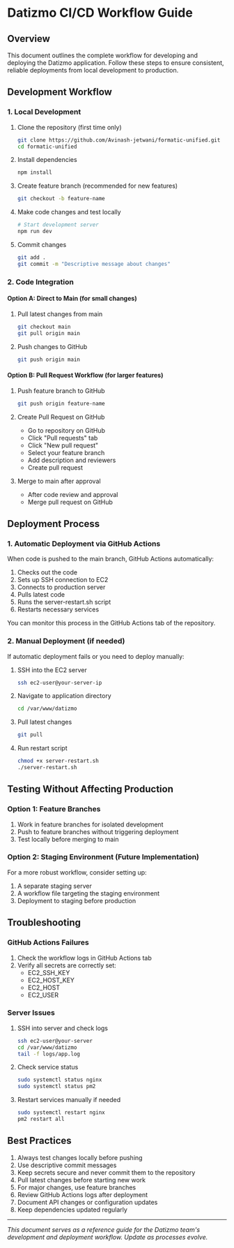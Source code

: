 # Datizmo CI/CD Workflow Guide

## Overview

This document outlines the complete workflow for developing and deploying the Datizmo application. Follow these steps to ensure consistent, reliable deployments from local development to production.

## Development Workflow

### 1. Local Development

1. Clone the repository (first time only)
   ```bash
   git clone https://github.com/Avinash-jetwani/formatic-unified.git
   cd formatic-unified
   ```

2. Install dependencies
   ```bash
   npm install
   ```

3. Create feature branch (recommended for new features)
   ```bash
   git checkout -b feature-name
   ```

4. Make code changes and test locally
   ```bash
   # Start development server
   npm run dev
   ```

5. Commit changes
   ```bash
   git add .
   git commit -m "Descriptive message about changes"
   ```

### 2. Code Integration

#### Option A: Direct to Main (for small changes)

1. Pull latest changes from main
   ```bash
   git checkout main
   git pull origin main
   ```

2. Push changes to GitHub
   ```bash
   git push origin main
   ```

#### Option B: Pull Request Workflow (for larger features)

1. Push feature branch to GitHub
   ```bash
   git push origin feature-name
   ```

2. Create Pull Request on GitHub
   - Go to repository on GitHub
   - Click "Pull requests" tab
   - Click "New pull request"
   - Select your feature branch
   - Add description and reviewers
   - Create pull request

3. Merge to main after approval
   - After code review and approval
   - Merge pull request on GitHub

## Deployment Process

### 1. Automatic Deployment via GitHub Actions

When code is pushed to the main branch, GitHub Actions automatically:

1. Checks out the code
2. Sets up SSH connection to EC2
3. Connects to production server
4. Pulls latest code
5. Runs the server-restart.sh script
6. Restarts necessary services

You can monitor this process in the GitHub Actions tab of the repository.

### 2. Manual Deployment (if needed)

If automatic deployment fails or you need to deploy manually:

1. SSH into the EC2 server
   ```bash
   ssh ec2-user@your-server-ip
   ```

2. Navigate to application directory
   ```bash
   cd /var/www/datizmo
   ```

3. Pull latest changes
   ```bash
   git pull
   ```

4. Run restart script
   ```bash
   chmod +x server-restart.sh
   ./server-restart.sh
   ```

## Testing Without Affecting Production

### Option 1: Feature Branches

1. Work in feature branches for isolated development
2. Push to feature branches without triggering deployment
3. Test locally before merging to main

### Option 2: Staging Environment (Future Implementation)

For a more robust workflow, consider setting up:
1. A separate staging server
2. A workflow file targeting the staging environment
3. Deployment to staging before production

## Troubleshooting

### GitHub Actions Failures

1. Check the workflow logs in GitHub Actions tab
2. Verify all secrets are correctly set:
   - EC2_SSH_KEY
   - EC2_HOST_KEY
   - EC2_HOST
   - EC2_USER

### Server Issues

1. SSH into server and check logs
   ```bash
   ssh ec2-user@your-server
   cd /var/www/datizmo
   tail -f logs/app.log
   ```

2. Check service status
   ```bash
   sudo systemctl status nginx
   sudo systemctl status pm2
   ```

3. Restart services manually if needed
   ```bash
   sudo systemctl restart nginx
   pm2 restart all
   ```

## Best Practices

1. Always test changes locally before pushing
2. Use descriptive commit messages
3. Keep secrets secure and never commit them to the repository
4. Pull latest changes before starting new work
5. For major changes, use feature branches
6. Review GitHub Actions logs after deployment
7. Document API changes or configuration updates
8. Keep dependencies updated regularly

---

*This document serves as a reference guide for the Datizmo team's development and deployment workflow. Update as processes evolve.* 